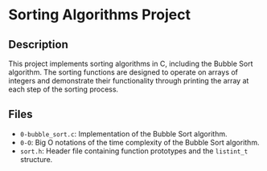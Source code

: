 # Sorting Algorithms Project

## Description

This project implements sorting algorithms in C, including the Bubble Sort algorithm. The sorting functions are designed to operate on arrays of integers and demonstrate their functionality through printing the array at each step of the sorting process.

## Files

- `0-bubble_sort.c`: Implementation of the Bubble Sort algorithm.
- `0-O`: Big O notations of the time complexity of the Bubble Sort algorithm.
- `sort.h`: Header file containing function prototypes and the `listint_t` structure.
